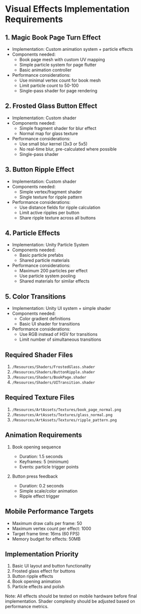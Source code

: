 # Visual Effects Implementation Requirements

## 1. Magic Book Page Turn Effect
- Implementation: Custom animation system + particle effects
- Components needed:
  * Book page mesh with custom UV mapping
  * Simple particle system for page flutter
  * Basic animation controller
- Performance considerations:
  * Use minimal vertex count for book mesh
  * Limit particle count to 50-100
  * Single-pass shader for page rendering

## 2. Frosted Glass Button Effect
- Implementation: Custom shader
- Components needed:
  * Simple fragment shader for blur effect
  * Normal map for glass texture
- Performance considerations:
  * Use small blur kernel (3x3 or 5x5)
  * No real-time blur, pre-calculated where possible
  * Single-pass shader

## 3. Button Ripple Effect
- Implementation: Custom shader
- Components needed:
  * Simple vertex/fragment shader
  * Single texture for ripple pattern
- Performance considerations:
  * Use distance fields for ripple calculation
  * Limit active ripples per button
  * Share ripple texture across all buttons

## 4. Particle Effects
- Implementation: Unity Particle System
- Components needed:
  * Basic particle prefabs
  * Shared particle materials
- Performance considerations:
  * Maximum 200 particles per effect
  * Use particle system pooling
  * Shared materials for similar effects

## 5. Color Transitions
- Implementation: Unity UI system + simple shader
- Components needed:
  * Color gradient definitions
  * Basic UI shader for transitions
- Performance considerations:
  * Use RGB instead of HSV for transitions
  * Limit number of simultaneous transitions

## Required Shader Files
1. `/Resources/Shaders/FrostedGlass.shader`
2. `/Resources/Shaders/ButtonRipple.shader`
3. `/Resources/Shaders/BookPage.shader`
4. `/Resources/Shaders/UITransition.shader`

## Required Texture Files
1. `/Resources/ArtAssets/Textures/book_page_normal.png`
2. `/Resources/ArtAssets/Textures/glass_normal.png`
3. `/Resources/ArtAssets/Textures/ripple_pattern.png`

## Animation Requirements
1. Book opening sequence
   - Duration: 1.5 seconds
   - Keyframes: 5 (minimum)
   - Events: particle trigger points

2. Button press feedback
   - Duration: 0.2 seconds
   - Simple scale/color animation
   - Ripple effect trigger

## Mobile Performance Targets
- Maximum draw calls per frame: 50
- Maximum vertex count per effect: 1000
- Target frame time: 16ms (60 FPS)
- Memory budget for effects: 50MB

## Implementation Priority
1. Basic UI layout and button functionality
2. Frosted glass effect for buttons
3. Button ripple effects
4. Book opening animation
5. Particle effects and polish

Note: All effects should be tested on mobile hardware before final implementation. Shader complexity should be adjusted based on performance metrics.

